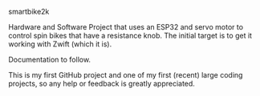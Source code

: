 smartbike2k

Hardware and Software Project that uses an ESP32 and servo motor to control spin bikes that have a resistance knob. The initial target is to get it working with Zwift (which it is).

Documentation to follow.

This is my first GitHub project and one of my first (recent) large coding projects, so any help or feedback is greatly appreciated.
